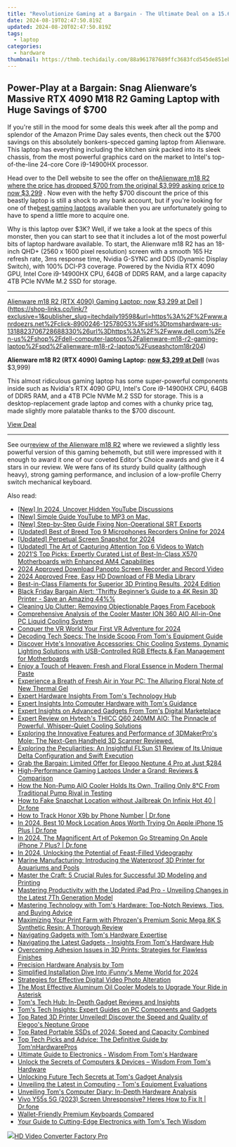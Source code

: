 ```yaml
---
title: "Revolutionize Gaming at a Bargain - The Ultimate Deal on a 15.6 MSI Katana Laptop with NVIDIA RTX 4070 GPU: Only $1,199!"
date: 2024-08-19T02:47:50.819Z
updated: 2024-08-20T02:47:50.819Z
tags:
  - laptop
categories:
  - hardware
thumbnail: https://thmb.techidaily.com/88a961787689ffc3683fcd545de851eb1bcfed7d4ec8b02f27cbade364686f12.jpg
---
```


## Power-Play at a Bargain: Snag Alienware’s Massive RTX 4090 M18 R2 Gaming Laptop with Huge Savings of $700

If you're still in the mood for some deals this week after all the pomp and splendor of the Amazon Prime Day sales events, then check out the $700 savings on this absolutely bonkers-specced gaming laptop from Alienware. This laptop has everything including the kitchen sink packed into its sleek chassis, from the most powerful graphics card on the market to Intel's top-of-the-line 24-core Core i9-14900HX processor.

 Head over to the Dell website to see the offer on the[Alienware m18 R2 where the price has dropped $700 from the original $3,999 asking price to now $3,299](https://shop-links.co/link/?exclusive=1&publisher_slug=itechdaily19598&url=https%3A%2F%2Fwww.anrdoezrs.net%2Fclick-8900246-12578053%3Fsid%3Dtomshardware-us-9689402708627119496%26url%3Dhttps%3A%2F%2Fwww.dell.com%2Fen-us%2Fshop%2Fdell-computer-laptops%2Falienware-m18-r2-gaming-laptop%2Fspd%2Falienware-m18-r2-laptop%2Fuseashctom18r204) . Now even with the hefty $700 discount the price of this beastly laptop is still a shock to any bank account, but if you're looking for one of the[best gaming laptops](https://tools.techidaily.com) available then you are unfortunately going to have to spend a little more to acquire one.

 Why is this laptop over $3K? Well, if we take a look at the specs of this monster, then you can start to see that it includes a lot of the most powerful bits of laptop hardware available. To start, the Alienware m18 R2 has an 18-inch QHD+ (2560 x 1600 pixel resolution) screen with a smooth 165 Hz refresh rate, 3ms response time, Nvidia G-SYNC and DDS (Dynamic Display Switch), with 100% DCI-P3 coverage. Powered by the Nvidia RTX 4090 GPU, Intel Core i9-14900HX CPU, 64GB of DDR5 RAM, and a large capacity 4TB PCIe NVMe M.2 SSD for storage.

---

[Alienware m18 R2 (RTX 4090) Gaming Laptop: now $3,299 at Dell](https://cdn.mos.cms.futurecdn.net/xywfs6xvogH7esZQiGZa6L-200-100.png "Alienware m18 R2 (RTX 4090) Gaming Laptop: now $3,299 at Dell") ](https://shop-links.co/link/?exclusive=1&publisher_slug=itechdaily19598&url=https%3A%2F%2Fwww.anrdoezrs.net%2Fclick-8900246-12578053%3Fsid%3Dtomshardware-us-1318823706728688330%26url%3Dhttps%3A%2F%2Fwww.dell.com%2Fen-us%2Fshop%2Fdell-computer-laptops%2Falienware-m18-r2-gaming-laptop%2Fspd%2Falienware-m18-r2-laptop%2Fuseashctom18r204)

**Alienware m18 R2 (RTX 4090) Gaming Laptop:** [**now $3,299 at Dell**](https://shop-links.co/link/?exclusive=1&publisher_slug=itechdaily19598&url=https%3A%2F%2Fwww.anrdoezrs.net%2Fclick-8900246-12578053%3Fsid%3Dtomshardware-us-9739848733138620684%26url%3Dhttps%3A%2F%2Fwww.dell.com%2Fen-us%2Fshop%2Fdell-computer-laptops%2Falienware-m18-r2-gaming-laptop%2Fspd%2Falienware-m18-r2-laptop%2Fuseashctom18r204) (was $3,999)  
  
 This almost ridiculous gaming laptop has some super-powerful components inside such as Nvidia's RTX 4090 GPU, Intel's Core i9-14900HX CPU, 64GB of DDR5 RAM, and a 4TB PCIe NVMe M.2 SSD for storage. This is a desktop-replacement grade laptop and comes with a chunky price tag, made slightly more palatable thanks to the $700 discount.  

[View Deal](https://shop-links.co/link/?exclusive=1&publisher_slug=itechdaily19598&url=https%3A%2F%2Fwww.anrdoezrs.net%2Fclick-8900246-12578053%3Fsid%3Dtomshardware-us-1318823706728688330%26url%3Dhttps%3A%2F%2Fwww.dell.com%2Fen-us%2Fshop%2Fdell-computer-laptops%2Falienware-m18-r2-gaming-laptop%2Fspd%2Falienware-m18-r2-laptop%2Fuseashctom18r204)

---

 See our[review of the Alienware m18 R2](https://tools.techidaily.com) where we reviewed a slightly less powerful version of this gaming behemoth, but still were impressed with it enough to award it one of our coveted Editor's Choice awards and give it 4 stars in our review. We were fans of its sturdy build quality (although heavy), strong gaming performance, and inclusion of a low-profile Cherry switch mechanical keyboard.

<ins class="adsbygoogle"
     style="display:block"
     data-ad-format="autorelaxed"
     data-ad-client="ca-pub-7571918770474297"
     data-ad-slot="1223367746"></ins>



<ins class="adsbygoogle"
     style="display:block"
     data-ad-client="ca-pub-7571918770474297"
     data-ad-slot="8358498916"
     data-ad-format="auto"
     data-full-width-responsive="true"></ins>

<span class="atpl-alsoreadstyle">Also read:</span>
<div><ul>
<li><a href="https://youtube-blog.techidaily.com/n-2024-uncover-hidden-youtube-discussions/"><u>[New] In 2024, Uncover Hidden YouTube Discussions</u></a></li>
<li><a href="https://facebook-video-share.techidaily.com/new-simple-guide-youtube-to-mp3-on-mac/"><u>[New] Simple Guide  YouTube to MP3 on Mac,</u></a></li>
<li><a href="https://extra-support.techidaily.com/new-step-by-step-guide-fixing-non-operational-srt-exports/"><u>[New] Step-by-Step Guide  Fixing Non-Operational SRT Exports</u></a></li>
<li><a href="https://screen-recording.techidaily.com/updated-best-of-breed-top-9-microphones-recorders-online-for-2024/"><u>[Updated] Best of Breed  Top 9 Microphones Recorders Online for 2024</u></a></li>
<li><a href="https://screen-capture.techidaily.com/updated-perpetual-screen-snapshot-for-2024/"><u>[Updated] Perpetual Screen Snapshot for 2024</u></a></li>
<li><a href="https://fox-http.techidaily.com/updated-the-art-of-capturing-attention-top-6-videos-to-watch/"><u>[Updated] The Art of Capturing Attention  Top 6 Videos to Watch</u></a></li>
<li><a href="https://hardware-tips.techidaily.com/2021s-top-picks-expertly-curated-list-of-best-in-class-x570-motherboards-with-enhanced-am4-capabilities/"><u>2021’S Top Picks: Expertly Curated List of Best-In-Class X570 Motherboards with Enhanced AM4 Capabilities</u></a></li>
<li><a href="https://video-screen-grab.techidaily.com/2024-approved-download-panopto-screen-recorder-and-record-video/"><u>2024 Approved  Download Panopto Screen Recorder and Record Video</u></a></li>
<li><a href="https://facebook-video-content.techidaily.com/2024-approved-free-easy-hd-download-of-fb-media-library/"><u>2024 Approved  Free, Easy HD Download of FB Media Library</u></a></li>
<li><a href="https://hardware-tips.techidaily.com/best-in-class-filaments-for-superior-3d-printing-results-2024-edition/"><u>Best-in-Class Filaments for Superior 3D Printing Results, 2024 Edition</u></a></li>
<li><a href="https://hardware-tips.techidaily.com/black-friday-bargain-alert-thrifty-beginners-guide-to-a-4k-resin-3d-printer-save-an-amazing-44/"><u>Black Friday Bargain Alert: 'Thrifty Beginner’s Guide to a 4K Resin 3D Printer - Save an Amazing 44%%</u></a></li>
<li><a href="https://facebook.techidaily.com/cleaning-up-clutter-removing-objectionable-pages-from-facebook/"><u>Cleaning Up Clutter: Removing Objectionable Pages From Facebook</u></a></li>
<li><a href="https://hardware-tips.techidaily.com/comprehensive-analysis-of-the-cooler-master-ion-360-aio-all-in-one-pc-liquid-cooling-system/"><u>Comprehensive Analysis of the Cooler Master ION 360 AIO All-in-One PC Liquid Cooling System</u></a></li>
<li><a href="https://extra-tips.techidaily.com/conquer-the-vr-world-your-first-vr-adventure-for-2024/"><u>Conquer the VR World  Your First VR Adventure for 2024</u></a></li>
<li><a href="https://hardware-tips.techidaily.com/decoding-tech-specs-the-inside-scoop-from-toms-equipment-guide/"><u>Decoding Tech Specs: The Inside Scoop From Tom's Equipment Guide</u></a></li>
<li><a href="https://hardware-tips.techidaily.com/discover-hytes-innovative-accessories-chic-cooling-systems-dynamic-lighting-solutions-with-usb-controlled-rgb-effects-and-fan-management-for-motherboards/"><u>Discover Hyte's Innovative Accessories: Chic Cooling Systems, Dynamic Lighting Solutions with USB-Controlled RGB Effects & Fan Management for Motherboards</u></a></li>
<li><a href="https://hardware-tips.techidaily.com/enjoy-a-touch-of-heaven-fresh-and-floral-essence-in-modern-thermal-paste/"><u>Enjoy a Touch of Heaven: Fresh and Floral Essence in Modern Thermal Paste</u></a></li>
<li><a href="https://hardware-tips.techidaily.com/experience-a-breath-of-fresh-air-in-your-pc-the-alluring-floral-note-of-new-thermal-gel/"><u>Experience a Breath of Fresh Air in Your PC: The Alluring Floral Note of New Thermal Gel</u></a></li>
<li><a href="https://hardware-tips.techidaily.com/expert-hardware-insights-from-toms-technology-hub/"><u>Expert Hardware Insights From Tom's Technology Hub</u></a></li>
<li><a href="https://hardware-tips.techidaily.com/expert-insights-into-computer-hardware-with-toms-guidance/"><u>Expert Insights Into Computer Hardware with Tom's Guidance</u></a></li>
<li><a href="https://hardware-tips.techidaily.com/expert-insights-on-advanced-gadgets-from-toms-digital-marketplace/"><u>Expert Insights on Advanced Gadgets From Tom's Digital Marketplace</u></a></li>
<li><a href="https://hardware-tips.techidaily.com/expert-review-on-hytechs-thicc-q60-240mm-aio-the-pinnacle-of-powerful-whisper-quiet-cooling-solutions/"><u>Expert Review on Hytech's THICC Q60 240MM AIO: The Pinnacle of Powerful, Whisper-Quiet Cooling Solutions</u></a></li>
<li><a href="https://hardware-tips.techidaily.com/exploring-the-innovative-features-and-performance-of-3dmakerpros-mole-the-next-gen-handheld-3d-scanner-reviewed/"><u>Exploring the Innovative Features and Performance of 3DMakerPro's Mole: The Next-Gen Handheld 3D Scanner Reviewed.</u></a></li>
<li><a href="https://hardware-tips.techidaily.com/exploring-the-peculiarities-an-insightful-flsun-s1-review-of-its-unique-delta-configuration-and-swift-execution/"><u>Exploring the Peculiarities: An Insightful FLSun S1 Review of Its Unique Delta Configuration and Swift Execution</u></a></li>
<li><a href="https://hardware-tips.techidaily.com/grab-the-bargain-limited-offer-for-elegoo-neptune-4-pro-at-just-284/"><u>Grab the Bargain: Limited Offer for Elegoo Neptune 4 Pro at Just $284</u></a></li>
<li><a href="https://hardware-tips.techidaily.com/high-performance-gaming-laptops-under-a-grand-reviews-and-comparison/"><u>High-Performance Gaming Laptops Under a Grand: Reviews & Comparison</u></a></li>
<li><a href="https://hardware-tips.techidaily.com/how-the-non-pump-aio-cooler-holds-its-own-trailing-only-8c-from-traditional-pump-rival-in-testing/"><u>How the Non-Pump AIO Cooler Holds Its Own, Trailing Only 8°C From Traditional Pump Rival in Testing</u></a></li>
<li><a href="https://location-social.techidaily.com/how-to-fake-snapchat-location-without-jailbreak-on-infinix-hot-40-drfone-by-drfone-virtual-android/"><u>How to Fake Snapchat Location without Jailbreak On Infinix Hot 40 | Dr.fone</u></a></li>
<li><a href="https://android-location-track.techidaily.com/how-to-track-honor-x9b-by-phone-number-drfone-by-drfone-virtual-android/"><u>How to Track Honor X9b by Phone Number | Dr.fone</u></a></li>
<li><a href="https://fake-location.techidaily.com/in-2024-best-10-mock-location-apps-worth-trying-on-apple-iphone-15-plus-drfone-by-drfone-virtual-ios/"><u>In 2024, Best 10 Mock Location Apps Worth Trying On Apple iPhone 15 Plus | Dr.fone</u></a></li>
<li><a href="https://ios-pokemon-go.techidaily.com/in-2024-the-magnificent-art-of-pokemon-go-streaming-on-apple-iphone-7-plus-drfone-by-drfone-virtual-ios/"><u>In 2024, The Magnificent Art of Pokemon Go Streaming On Apple iPhone 7 Plus? | Dr.fone</u></a></li>
<li><a href="https://youtube-data.techidaily.com/24-unlocking-the-potential-of-feast-filled-videography/"><u>In 2024, Unlocking the Potential of Feast-Filled Videography</u></a></li>
<li><a href="https://hardware-tips.techidaily.com/marine-manufacturing-introducing-the-waterproof-3d-printer-for-aquariums-and-pools/"><u>Marine Manufacturing: Introducing the Waterproof 3D Printer for Aquariums and Pools</u></a></li>
<li><a href="https://hardware-tips.techidaily.com/master-the-craft-5-crucial-rules-for-successful-3d-modeling-and-printing/"><u>Master the Craft: 5 Crucial Rules for Successful 3D Modeling and Printing</u></a></li>
<li><a href="https://buynow-help.techidaily.com/mastering-productivity-with-the-updated-ipad-pro-unveiling-changes-in-the-latest-7th-generation-model/"><u>Mastering Productivity with the Updated iPad Pro - Unveiling Changes in the Latest 7Th Generation Model</u></a></li>
<li><a href="https://hardware-tips.techidaily.com/1723125186460-mastering-technology-with-toms-hardware-top-notch-reviews-tips-and-buying-advice/"><u>Mastering Technology with Tom's Hardware: Top-Notch Reviews, Tips, and Buying Advice</u></a></li>
<li><a href="https://hardware-tips.techidaily.com/maximizing-your-print-farm-with-phrozens-premium-sonic-mega-8k-s-synthetic-resin-a-thorough-review/"><u>Maximizing Your Print Farm with Phrozen's Premium Sonic Mega 8K S Synthetic Resin: A Thorough Review</u></a></li>
<li><a href="https://hardware-tips.techidaily.com/navigating-gadgets-with-toms-hardware-expertise/"><u>Navigating Gadgets with Tom's Hardware Expertise</u></a></li>
<li><a href="https://hardware-tips.techidaily.com/navigating-the-latest-gadgets-insights-from-toms-hardware-hub/"><u>Navigating the Latest Gadgets - Insights From Tom's Hardware Hub</u></a></li>
<li><a href="https://hardware-tips.techidaily.com/overcoming-adhesion-issues-in-3d-prints-strategies-for-flawless-finishes/"><u>Overcoming Adhesion Issues in 3D Prints: Strategies for Flawless Finishes</u></a></li>
<li><a href="https://hardware-tips.techidaily.com/precision-hardware-analysis-by-tom/"><u>Precision Hardware Analysis by Tom</u></a></li>
<li><a href="https://extra-approaches.techidaily.com/simplified-installation-dive-into-ifunnys-meme-world-for-2024/"><u>Simplified Installation  Dive Into iFunny's Meme World for 2024</u></a></li>
<li><a href="https://extra-information.techidaily.com/strategies-for-effective-digital-video-photo-alteration/"><u>Strategies for Effective Digital Video Photo Alteration</u></a></li>
<li><a href="https://hardware-tips.techidaily.com/the-most-effective-aluminum-oil-cooler-models-to-upgrade-your-ride-in-asterisk/"><u>The Most Effective Aluminum Oil Cooler Models to Upgrade Your Ride in Asterisk</u></a></li>
<li><a href="https://hardware-tips.techidaily.com/toms-tech-hub-in-depth-gadget-reviews-and-insights/"><u>Tom's Tech Hub: In-Depth Gadget Reviews and Insights</u></a></li>
<li><a href="https://hardware-tips.techidaily.com/toms-tech-insights-expert-guides-on-pc-components-and-gadgets/"><u>Tom's Tech Insights: Expert Guides on PC Components and Gadgets</u></a></li>
<li><a href="https://hardware-tips.techidaily.com/top-rated-3d-printer-unveiled-discover-the-speed-and-quality-of-elegoos-neptune-grope/"><u>Top Rated 3D Printer Unveiled! Discover the Speed and Quality of Elegoo's Neptune Grope</u></a></li>
<li><a href="https://hardware-tips.techidaily.com/top-rated-portable-ssds-of-2024-speed-and-capacity-combined/"><u>Top Rated Portable SSDs of 2024: Speed and Capacity Combined</u></a></li>
<li><a href="https://hardware-tips.techidaily.com/top-tech-picks-and-advice-the-definitive-guide-by-tomnhardwarepros/"><u>Top Tech Picks and Advice: The Definitive Guide by Tom'nHardwarePros</u></a></li>
<li><a href="https://hardware-tips.techidaily.com/ultimate-guide-to-electronics-wisdom-from-toms-hardware/"><u>Ultimate Guide to Electronics - Wisdom From Tom's Hardware</u></a></li>
<li><a href="https://hardware-tips.techidaily.com/unlock-the-secrets-of-computers-and-devices-wisdom-from-toms-hardware/"><u>Unlock the Secrets of Computers & Devices – Wisdom From Tom's Hardware</u></a></li>
<li><a href="https://hardware-tips.techidaily.com/unlocking-future-tech-secrets-at-toms-gadget-analysis/"><u>Unlocking Future Tech Secrets at Tom's Gadget Analysis</u></a></li>
<li><a href="https://hardware-tips.techidaily.com/unveiling-the-latest-in-computing-toms-equipment-evaluations/"><u>Unveiling the Latest in Computing - Tom's Equipment Evaluations</u></a></li>
<li><a href="https://hardware-tips.techidaily.com/unveiling-toms-computer-diary-in-depth-hardware-analysis/"><u>Unveiling Tom's Computer Diary: In-Depth Hardware Analysis</u></a></li>
<li><a href="https://howto.techidaily.com/vivo-y55s-5g-2023-screen-unresponsive-heres-how-to-fix-it-drfone-by-drfone-fix-android-problems-fix-android-problems/"><u>Vivo Y55s 5G (2023) Screen Unresponsive? Heres How to Fix It | Dr.fone</u></a></li>
<li><a href="https://hardware-tips.techidaily.com/wallet-friendly-premium-keyboards-compared/"><u>Wallet-Friendly Premium Keyboards Compared</u></a></li>
<li><a href="https://hardware-tips.techidaily.com/your-guide-to-cutting-edge-electronics-with-toms-tech-wisdom/"><u>Your Guide to Cutting-Edge Electronics with Tom's Tech Wisdom</u></a></li>
</ul></div>

<!-- affiliate ads begin -->
<a href="https://secure.2checkout.com/order/checkout.php?PRODS=4537546&QTY=1&AFFILIATE=108875&CART=1"><img src="https://secure.avangate.com/images/merchant/4b0a0290ad7df100b77e86839989a75e/products/7_copy_2_2_hdpro.png" border="0">HD Video Converter Factory Pro</a>
<!-- affiliate ads end -->